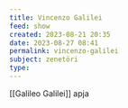```yaml
---
title: Vincenzo Galilei
feed: show
created: 2023-08-21 20:35
date: 2023-08-27 08:41
permalink: vincenzo-galilei
subject: zenetöri
type: 
---
```


[[Galileo Galilei]] apja